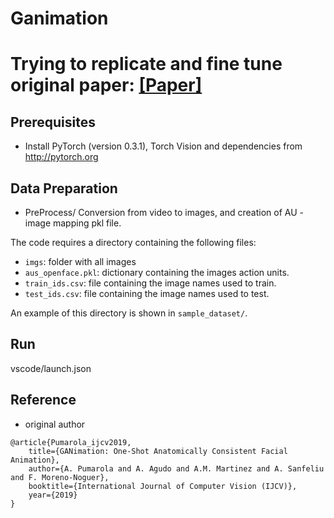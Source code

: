 # Ganimation
# Trying to replicate and fine tune original paper: [ [Paper]](https://rdcu.be/bPuaJ) 

## Prerequisites
- Install PyTorch (version 0.3.1), Torch Vision and dependencies from http://pytorch.org

## Data Preparation
- PreProcess/
Conversion from video to images, and creation of AU - image mapping pkl file.

The code requires a directory containing the following files:
- `imgs`: folder with all images
- `aus_openface.pkl`: dictionary containing the images action units.
- `train_ids.csv`: file containing the image names used to train.
- `test_ids.csv`: file containing the image names used to test.

An example of this directory is shown in `sample_dataset/`.

## Run
vscode/launch.json


## Reference
- original author
```
@article{Pumarola_ijcv2019,
    title={GANimation: One-Shot Anatomically Consistent Facial Animation},
    author={A. Pumarola and A. Agudo and A.M. Martinez and A. Sanfeliu and F. Moreno-Noguer},
    booktitle={International Journal of Computer Vision (IJCV)},
    year={2019}
}
```
